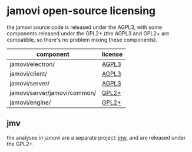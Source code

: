 
# jamovi open-source licensing

the jamovi source code is released under the AGPL3, with some components released under the GPL2+ (the AGPL3 and GPL2+ are compatible, so there's no problem mixing these components).

component        | license
-----------------|---------------
jamovi/electron/ | [AGPL3](https://www.gnu.org/licenses/agpl-3.0.txt)
jamovi/client/   | [AGPL3](https://www.gnu.org/licenses/agpl-3.0.txt)
jamovi/server/   | [AGPL3](https://www.gnu.org/licenses/agpl-3.0.txt)
jamovi/server/jamovi/common/ | [GPL2+](https://www.gnu.org/licenses/gpl-2.0.txt)
jamovi/engine/   | [GPL2+](https://www.gnu.org/licenses/gpl-2.0.txt)

## jmv

the analyses in jamovi are a separate project: [jmv](https://github.com/jamovi/jmv), and are released under the GPL2+.
